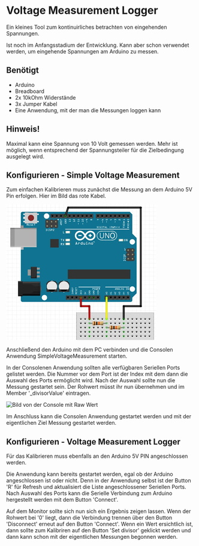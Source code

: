 # Voltage Measurement Logger
Ein kleines Tool zum kontinuirliches betrachten von eingehenden Spannungen.

Ist noch im Anfangsstadium der Entwicklung. Kann aber schon verwendet werden, um eingehende Spannungen am Arduino zu messen.

## Benötigt
* Arduino
* Breadboard
* 2x 10kOhm Widerstände
* 3x Jumper Kabel
* Eine Anwendung, mit der man die Messungen loggen kann

## Hinweis!
Maximal kann eine Spannung von 10 Volt gemessen werden. Mehr ist möglich, wenn entsprechend der Spannungsteiler für die Zielbedingung ausgelegt wird.

## Konfigurieren - Simple Voltage Measurement
Zum einfachen Kalibrieren muss zunächst die Messung an dem Arduino 5V Pin erfolgen. Hier im Bild das rote Kabel.

![Schaltplan](Arduino_ConnectOn3V3Ref.jpg)

Anschließend den Arduino mit dem PC verbinden und die Consolen Anwendung SimpleVoltageMeasurement starten.

In der Consolenen Anwendung sollten alle verfügbaren Seriellen Ports gelistet werden. Die Nummer vor dem Port ist der Index mit dem dann die Auswahl des Ports ermöglicht wird.
Nach der Auswahl sollte nun die Messung gestartet sein. Der Rohwert müsst ihr nun übernehmen und im Member '_divisorValue' eintragen.

![Bild von der Console mit Raw Wert]()

Im Anschluss kann die Consolen Anwendung gestartet werden und mit der eigentlichen Ziel Messung gestartet werden.

## Konfigurieren - Voltage Measurement Logger
Für das Kalibrieren muss ebenfalls an den Arduino 5V PIN angeschlossen werden.

Die Anwendung kann bereits gestartet werden, egal ob der Arduino angeschlossen ist oder nicht. Denn in der Anwendung selbst ist der Button 'R' für Refresh und aktualisiert die Liste angeschlossener Seriellen Ports.
Nach Auswahl des Ports kann die Serielle Verbindung zum Arduino hergestellt werden mit dem Button 'Connect'.

Auf dem Monitor sollte sich nun sich ein Ergebnis zeigen lassen. Wenn der Rohwert bei '0' liegt, dann die Verbindung trennen über den Button 'Disconnect' erneut auf den Button 'Connect'.
Wenn ein Wert ersichtlich ist, dann sollte zum Kalibriren auf den Button 'Set divisor' geklickt werden und dann kann schon mit der eigentlichen Messungen begonnen werden.